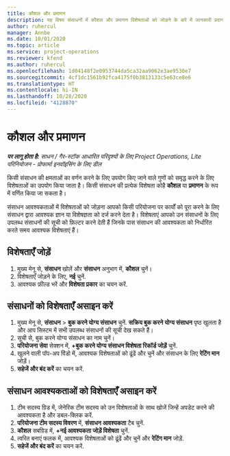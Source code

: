 ```yaml
---
title: कौशल और प्रमाणन
description: यह विषय संसाधनों में कौशल और प्रमाणन विशेषताओं को जोड़ने के बारे में जानकारी प्रदान करता है।
author: ruhercul
manager: Annbe
ms.date: 10/01/2020
ms.topic: article
ms.service: project-operations
ms.reviewer: kfend
ms.author: ruhercul
ms.openlocfilehash: 1d04148f2e0953744da5ca32aa9062e3ae9530e7
ms.sourcegitcommit: 4cf1dc1561b92fca4175f0b3813133c5e63ce8e6
ms.translationtype: HT
ms.contentlocale: hi-IN
ms.lasthandoff: 10/28/2020
ms.locfileid: "4128870"
---
```

# <a name="skills-and-certifications"></a>कौशल और प्रमाणन
_**पर लागू होता है:** साधन / गैर-स्टॉक आधारित परिदृश्यों के लिए Project Operations, Lite परिनियोजन - प्रोफार्मा इनवॉइसिंग के लिए डील_

किसी संसाधन की क्षमताओं का वर्णन करने के लिए उपयोग किए जाने वाले गुणों को समृद्ध करने के लिए विशेषताओं का उपयोग किया जाता है। किसी संसाधन की प्रत्येक विशेषता कोहै **कौशल** या **प्रमाणन** के रूप में वर्णित किया जा सकता है।

संसाधन आवश्यकताओं में विशेषताओं को जोड़ना आपको किसी परियोजना पर कार्यों को पूरा करने के लिए संसाधन द्वारा आवश्यक ज्ञान या विशेषज्ञता को दर्ज करने देता है। विशेषताएं आपको उन संसाधनों के लिए उपलब्ध संसाधनों की सूची को फ़िल्टर करने देती हैं जिनके पास संसाधन की आवश्यकता को निर्धारित करते समय आवश्यक विशेषताएं हैं।

## <a name="add-characteristics"></a>विशेषताएँ जोड़ें

1. मुख्य मेनू से, **संसाधन** खोलें और **संसाधन** अनुभाग में, **कौशल** चुनें।
2. विशेषताएँ जोड़ने के लिए, **नई** चुनें.
3. आवश्यक फ़ील्ड भरें और **विशेषता प्रकार** का चयन करें.

## <a name="assign-characteristics-to-resources"></a>संसाधनों को विशेषताएँ असाइन करें

1. मुख्य मेनू से, **संसाधन** > **बुक करने योग्य संसाधन** चुनें. **सक्रिय बुक करने योग्य संसाधन** पृष्ठ खुलता है और आप सिस्टम में सभी उपलब्ध संसाधनों की सूची देख सकते हैं।
2. सूची से, बुक करने योग्य संसाधन का नाम चुनें।
3. **परियोजना सेवा** सेक्शन में, **+बुक करने योग्य संसाधन विशेषता रिकॉर्ड जोड़ें** चुनें.
4. खुलने वाली पॉप-अप विंडो में, आवश्यक विशेषताओं को ढूंढें और चुनें और संसाधन के लिए **रेटिंग मान** जोड़ें।
5. **सहेजें और बंद करें** का चयन करें.

## <a name="assign-characteristics-to-resource-requirements"></a>संसाधन आवश्यकताओं को विशेषताएँ असाइन करें

1. टीम सदस्य ग्रिड में, जेनेरिक टीम सदस्य को उन विशेषताओं के साथ खोजें जिन्हें अपडेट करने की आवश्यकता है और डबल-क्लिक करें.
2. **परियोजना टीम सदस्य विवरण** में, **संसाधन आवश्यकता** टैब चुनें.
3. **कौशल** सबग्रिड में, **+नई आवश्यकता जोड़ें विशेषता** चुनें.
4. त्वरित बनाएं फलक में, आवश्यक विशेषताओं को ढूंढें और चुनें और **रेटिंग मान** जोड़ें.
5. **सहेजें और बंद करें** का चयन करें.